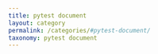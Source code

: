 ```yaml
---
title: pytest document
layout: category
permalink: /categories/#pytest-document/
taxonomy: pytest document
---
```

